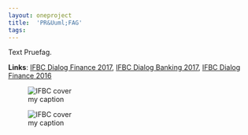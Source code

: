 ```yaml
---
layout: oneproject
title:  'PR&Uuml;FAG'
tags:   
---
```


Text Pruefag.

**Links**: [IFBC Dialog Finance 2017](http://www.ifbc.ch/tl_files/content/file/publikationen/Dialog/Finance/2017/IFBC_Finance_Dialog_2017.pdf),
[IFBC Dialog Banking 2017](http://www.ifbc.ch/tl_files/content/file/publikationen/Dialog/Banking/2017/IFBC_Banking_Dialog_2017.pdf),
[IFBC Dialog Finance 2016](http://www.ifbc.ch/tl_files/content/file/publikationen/Dialog/Finance/2016/IFBC_Finance_Dialog_2016.pdf)




<aside>

<figure>
  <img src="/assets{{ page.url }}dialog.jpg"
    srcset="/assets{{ page.url }}dialog_2x.jpg 2x"
    alt="IFBC cover">
  <figcaption>my caption</figcaption>
</figure>

<figure>
  <img src="/assets{{ page.url }}dialog.jpg"
    srcset="/assets{{ page.url }}dialog_2x.jpg 2x"
    alt="IFBC cover">
  <figcaption>my caption</figcaption>
</figure>

</aside>
